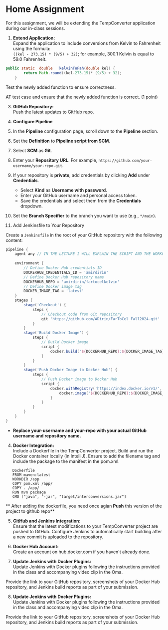 # Home Assignment

For this assignment, we will be extending the TempConverter application during our in-class sessions. 

1. **Extend Application:**  
   Expand the application to include conversions from Kelvin to Fahrenheit using the formula:  
   `((kel - 273.15) * (9/5) + 32)`; for example, 300.1 Kelvin is equal to 59.0 Fahrenheit.  
````java
public static  double	kelvinToFah(double kel) {
		return Math.round((kel-273.15)* (9/5) + 32);
	}
````
Test the newly added function to ensure correctness.

AT test case and ensure that the newly added function is correct. (1 point)

   
3. **GitHub Repository:**  
  Push the latest updates to GitHub repo.

4. **Configure Pipeline**

1. In the **Pipeline** configuration page, scroll down to the **Pipeline** section.
2. Set the **Definition** to **Pipeline script from SCM**.
3. Select **SCM** as **Git**.
4. Enter your **Repository URL**. For example, `https://github.com/your-username/your-repo.git`.
5. If your repository is **private**, add credentials by clicking **Add** under **Credentials**.
   - Select **Kind** as **Username with password**.
   - Enter your GitHub username and personal access token.
   - Save the credentials and select them from the **Credentials** dropdown.
6. Set the **Branch Specifier** to the branch you want to use (e.g., `*/main`).

7. Add Jenkinsfile to Your Repository

Create a `Jenkinsfile` in the root of your GitHub repository with the following content:

```groovy
pipeline {
    agent any // IN THE LECTURE I WILL EXPLAIN THE SCRIPT AND THE WORKFLOW
    
    environment {
        // Define Docker Hub credentials ID
        DOCKERHUB_CREDENTIALS_ID = 'amirdirin'
        // Define Docker Hub repository name
        DOCKERHUB_REPO = 'amirdirin/fartocelkelvin'
        // Define Docker image tag
        DOCKER_IMAGE_TAG = 'latest'
    }
    stages {
        stage('Checkout') {
            steps {
                // Checkout code from Git repository
                git 'https://github.com/ADirin/FarToCel_Fall2024.git'
            }
        }  
        stage('Build Docker Image') {
            steps {
                // Build Docker image
                script {
                    docker.build("${DOCKERHUB_REPO}:${DOCKER_IMAGE_TAG}")
                }
            }
        }
        stage('Push Docker Image to Docker Hub') {
            steps {
                // Push Docker image to Docker Hub
                script {
                    docker.withRegistry('https://index.docker.io/v1/', DOCKERHUB_CREDENTIALS_ID) {
                        docker.image("${DOCKERHUB_REPO}:${DOCKER_IMAGE_TAG}").push()
                    }
                }
            }
        }
    }
}

```
- **Replace your-username and your-repo with your actual GitHub username and repository name.**

4. **Docker Integration:**  
Include a Dockerfile in the TempConverter project. Build and run the Docker container locally (in IntelliJ). Ensure to add the filename tag and include the package to the manifest in the pom.xml.  
````Docker
   Dockerfile
   FROM maven:latest
   WORKDIR /app
   COPY pom.xml /app/
   COPY . /app/
   RUN mvn package
   CMD ["java", "-jar", "target/interconversions.jar"]
````
** After adding the dockerfile, you need once agian **Push** this version of the project to github repo** 

5. **GitHub and Jenkins Integration:**  
Ensure that the latest modifications to your TempConverter project are pushed to GitHub. Configure Jenkins to automatically start building after a new commit is uploaded to the repository.

7. **Docker Hub Account:**  
Create an account on hub.docker.com if you haven't already done.

8. **Update Jenkins with Docker Plugins:**  
Update Jenkins with Docker plugins following the instructions provided in the class and accompanying video clip in the Oma.

Provide the link to your GitHub repository, screenshots of your Docker Hub repository, and Jenkins build reports as part of your submission.

8. **Update Jenkins with Docker Plugins:**  
Update Jenkins with Docker plugins following the instructions provided in the class and accompanying video clip in the Oma.

Provide the link to your GitHub repository, screenshots of your Docker Hub repository, and Jenkins build reports as part of your submission.
